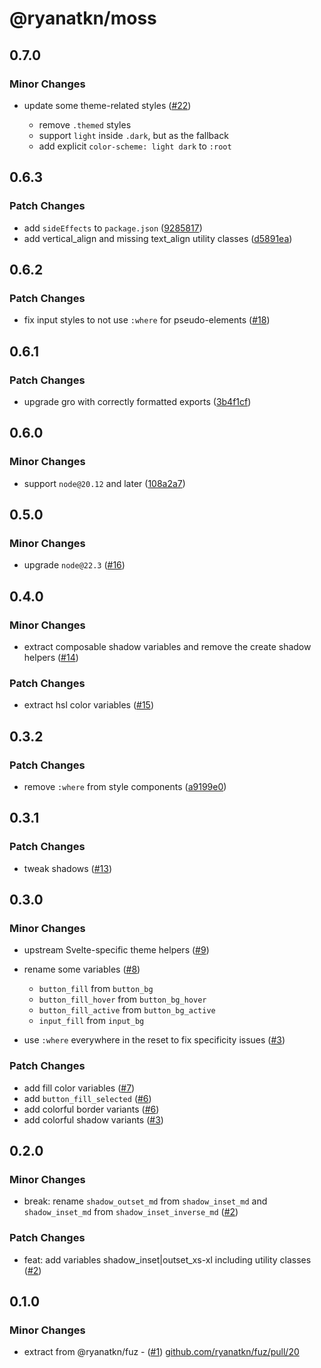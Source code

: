 # @ryanatkn/moss

## 0.7.0

### Minor Changes

- update some theme-related styles ([#22](https://github.com/ryanatkn/moss/pull/22))

  - remove `.themed` styles
  - support `light` inside `.dark`, but as the fallback
  - add explicit `color-scheme: light dark` to `:root`

## 0.6.3

### Patch Changes

- add `sideEffects` to `package.json` ([9285817](https://github.com/ryanatkn/moss/commit/9285817))
- add vertical_align and missing text_align utility classes ([d5891ea](https://github.com/ryanatkn/moss/commit/d5891ea))

## 0.6.2

### Patch Changes

- fix input styles to not use `:where` for pseudo-elements ([#18](https://github.com/ryanatkn/moss/pull/18))

## 0.6.1

### Patch Changes

- upgrade gro with correctly formatted exports ([3b4f1cf](https://github.com/ryanatkn/moss/commit/3b4f1cf))

## 0.6.0

### Minor Changes

- support `node@20.12` and later ([108a2a7](https://github.com/ryanatkn/moss/commit/108a2a7))

## 0.5.0

### Minor Changes

- upgrade `node@22.3` ([#16](https://github.com/ryanatkn/moss/pull/16))

## 0.4.0

### Minor Changes

- extract composable shadow variables and remove the create shadow helpers ([#14](https://github.com/ryanatkn/moss/pull/14))

### Patch Changes

- extract hsl color variables ([#15](https://github.com/ryanatkn/moss/pull/15))

## 0.3.2

### Patch Changes

- remove `:where` from style components ([a9199e0](https://github.com/ryanatkn/moss/commit/a9199e0))

## 0.3.1

### Patch Changes

- tweak shadows ([#13](https://github.com/ryanatkn/moss/pull/13))

## 0.3.0

### Minor Changes

- upstream Svelte-specific theme helpers ([#9](https://github.com/ryanatkn/moss/pull/9))
- rename some variables ([#8](https://github.com/ryanatkn/moss/pull/8))

  - `button_fill` from `button_bg`
  - `button_fill_hover` from `button_bg_hover`
  - `button_fill_active` from `button_bg_active`
  - `input_fill` from `input_bg`

- use `:where` everywhere in the reset to fix specificity issues ([#3](https://github.com/ryanatkn/moss/pull/3))

### Patch Changes

- add fill color variables ([#7](https://github.com/ryanatkn/moss/pull/7))
- add `button_fill_selected` ([#6](https://github.com/ryanatkn/moss/pull/6))
- add colorful border variants ([#6](https://github.com/ryanatkn/moss/pull/6))
- add colorful shadow variants ([#3](https://github.com/ryanatkn/moss/pull/3))

## 0.2.0

### Minor Changes

- break: rename `shadow_outset_md` from `shadow_inset_md` and `shadow_inset_md` from `shadow_inset_inverse_md` ([#2](https://github.com/ryanatkn/moss/pull/2))

### Patch Changes

- feat: add variables shadow_inset|outset_xs-xl including utility classes ([#2](https://github.com/ryanatkn/moss/pull/2))

## 0.1.0

### Minor Changes

- extract from @ryanatkn/fuz - ([#1](https://github.com/ryanatkn/moss/pull/1))
  [github.com/ryanatkn/fuz/pull/20](https://github.com/ryanatkn/fuz/pull/20)
